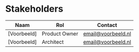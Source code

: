 # Stakeholders

| Naam         | Rol                | Contact           |
|--------------|--------------------|-------------------|
| [Voorbeeld]  | Product Owner      | email@voorbeeld.nl|
| [Voorbeeld]  | Architect          | email@voorbeeld.nl|
